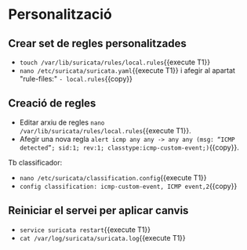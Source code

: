 # Personalització
## Crear set de regles personalitzades
- `touch /var/lib/suricata/rules/local.rules`{{execute T1}}
- `nano /etc/suricata/suricata.yaml`{{execute T1}} i afegir al apartat "rule-files:" `- local.rules`{{copy}}
## Creació de regles
- Editar arxiu de regles `nano /var/lib/suricata/rules/local.rules`{{execute T1}}.
- Afegir una nova regla `alert icmp any any -> any any (msg: “ICMP detected”; sid:1; rev:1; classtype:icmp-custom-event;)`{{copy}}.

Tb classificador:
- `nano /etc/suricata/classification.config`{{execute T1}}
- `config classification: icmp-custom-event, ICMP event,2`{{copy}}

## Reiniciar el servei per aplicar canvis
- `service suricata restart`{{execute T1}}
- `cat /var/log/suricata/suricata.log`{{execute T1}}

